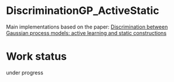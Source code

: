 # DiscriminationGP_ActiveStatic
Main implementations based on the paper: 
[Discrimination between Gaussian process models: active learning and static constructions](https://link.springer.com/article/10.1007/s00362-023-01436-x)

# Work status
under progress
